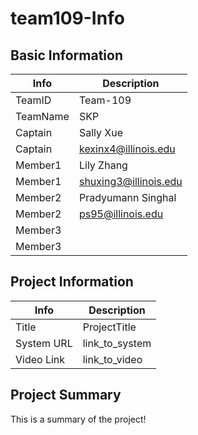 # team109-Info

## Basic Information

|   Info      |        Description     |
| ----------- | ---------------------- |
| TeamID      |        Team-109        |
| TeamName    |         SKP         |
| Captain     |       Sally Xue     |
| Captain     |  kexinx4@illinois.edu  |
| Member1     |        Lily Zhang       |
| Member1     |   shuxing3@illinois.edu  |
| Member2     |     Pradyumann Singhal |
| Member2     |    ps95@illinois.edu   |
| Member3     |      |
| Member3     |      |

## Project Information

|   Info      |        Description     |
| ----------- | ---------------------- |
|  Title      |       ProjectTitle     |
| System URL  |      link_to_system    |
| Video Link  |      link_to_video     |

## Project Summary

This is a summary of the project!
